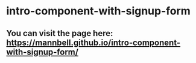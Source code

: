 # intro-component-with-signup-form
## You can visit the page here: https://mannbell.github.io/intro-component-with-signup-form/
